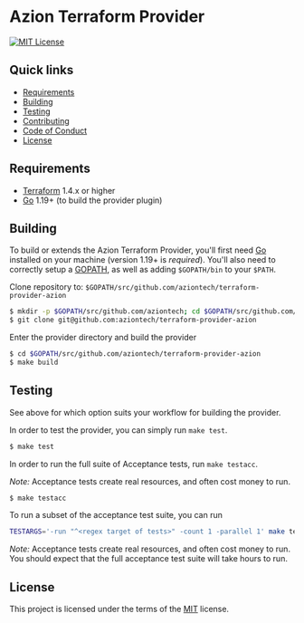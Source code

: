 # Azion Terraform Provider

[![MIT License](https://img.shields.io/badge/license-MIT-green.svg)](LICENSE)
<!--- # Documentation: https://registry.terraform.io/providers/azion/azion/latest/docs
-->


## Quick links
* [Requirements](#Requirements)
* [Building](#building)
* [Testing](#Testing)
* [Contributing](CONTRIBUTING.md)
* [Code of Conduct](CODE_OF_CONDUCT.md)
* [License](#License)

## Requirements
-	[Terraform](https://www.terraform.io/downloads.html) 1.4.x or higher
-	[Go](https://golang.org/doc/install) 1.19+ (to build the provider plugin)


## Building
To build or extends the Azion Terraform Provider, you'll first need [Go](http://www.golang.org)
installed on your machine (version 1.19+ is _required_). You'll also need to
correctly setup a [GOPATH](http://golang.org/doc/code.html#GOPATH), as well
as adding `$GOPATH/bin` to your `$PATH`.


Clone repository to: `$GOPATH/src/github.com/aziontech/terraform-provider-azion`

```sh
$ mkdir -p $GOPATH/src/github.com/aziontech; cd $GOPATH/src/github.com/aziontech
$ git clone git@github.com:aziontech/terraform-provider-azion
```

Enter the provider directory and build the provider

```sh
$ cd $GOPATH/src/github.com/aziontech/terraform-provider-azion
$ make build
```

## Testing

See above for which option suits your workflow for building the provider.

In order to test the provider, you can simply run `make test`.

```sh
$ make test
```

In order to run the full suite of Acceptance tests, run `make testacc`.

_Note:_ Acceptance tests create real resources, and often cost money to run.

```sh
$ make testacc
```

To run a subset of the acceptance test suite, you can run

```sh
TESTARGS='-run "^<regex target of tests>" -count 1 -parallel 1' make testacc
```

*Note:* Acceptance tests create real resources, and often cost money to run. You should expect that the full acceptance test suite will take hours to run.


## License
This project is licensed under the terms of the [MIT](LICENSE) license.



